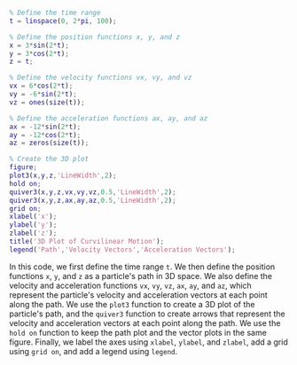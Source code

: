 ```matlab
% Define the time range
t = linspace(0, 2*pi, 100);

% Define the position functions x, y, and z
x = 3*sin(2*t);
y = 3*cos(2*t);
z = t;

% Define the velocity functions vx, vy, and vz
vx = 6*cos(2*t);
vy = -6*sin(2*t);
vz = ones(size(t));

% Define the acceleration functions ax, ay, and az
ax = -12*sin(2*t);
ay = -12*cos(2*t);
az = zeros(size(t));

% Create the 3D plot
figure;
plot3(x,y,z,'LineWidth',2);
hold on;
quiver3(x,y,z,vx,vy,vz,0.5,'LineWidth',2);
quiver3(x,y,z,ax,ay,az,0.5,'LineWidth',2);
grid on;
xlabel('x');
ylabel('y');
zlabel('z');
title('3D Plot of Curvilinear Motion');
legend('Path','Velocity Vectors','Acceleration Vectors');

```

In this code, we first define the time range `t`. We then define the position functions `x`, `y`, and `z` as a particle's path in 3D space. We also define the velocity and acceleration functions `vx`, `vy`, `vz`, `ax`, `ay`, and `az`, which represent the particle's velocity and acceleration vectors at each point along the path. We use the `plot3` function to create a 3D plot of the particle's path, and the `quiver3` function to create arrows that represent the velocity and acceleration vectors at each point along the path. We use the `hold on` function to keep the path plot and the vector plots in the same figure. Finally, we label the axes using `xlabel`, `ylabel`, and `zlabel`, add a grid using `grid on`, and add a legend using `legend`.